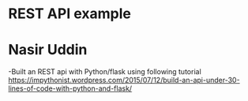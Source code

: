 # REST API example
# Nasir Uddin
-Built an REST api with Python/flask  using following tutorial 
https://impythonist.wordpress.com/2015/07/12/build-an-api-under-30-lines-of-code-with-python-and-flask/
